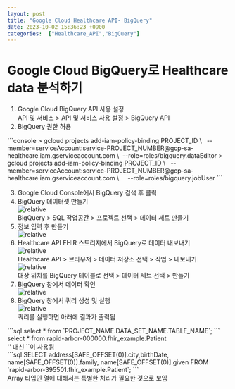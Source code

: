```yaml
---
layout: post
title: "Google Cloud Healthcare API- BigQuery"
date: 2023-10-02 15:36:23 +0900
categories:  ["Healthcare_API","BigQuery"]
---
```

# Google Cloud BigQuery로 Healthcare data 분석하기
<ol>
<li>Google Cloud BigQuery API 사용 설정<br>
<div class="explain">API 및 서비스 > API 및 서비스 사용 설정 > BigQuery API</div>
</li>
<li>BigQuery 권한 허용</li>
</ol>
```console
> gcloud projects add-iam-policy-binding PROJECT_ID \   
    --member=serviceAccount:service-PROJECT_NUMBER@gcp-sa-healthcare.iam.gserviceaccount.com \  
    --role=roles/bigquery.dataEditor 
> gcloud projects add-iam-policy-binding PROJECT_ID \           
    --member=serviceAccount:service-PROJECT_NUMBER@gcp-sa-healthcare.iam.gserviceaccount.com \
    --role=roles/bigquery.jobUser 
```
<ol start="3">
<li>Google Cloud Console에서 BigQuery 검색 후 클릭</li>
<li>BigQuery 데이터셋 만들기<br><img class="picture"  src='{{ "public/img/bigquery1.png" | relative_url }}' alt='relative'/><br>
<div class="explain">BigQuery > SQL 작업공간 > 프로젝트 선택 > 데이터 세트 만들기</div></li>
<li> 정보 입력 후 만들기<br>
<img class="picture"  src='{{ "public/img/bigquery2.png" | relative_url }}' alt='relative'/><br>
</li>
<li>Healthcare API FHIR 스토리지에서 BigQuery로 데이터 내보내기<br>
<img class="picture"  src='{{ "public/img/bigquery3.png" | relative_url }}' alt='relative'/><br>
<div class="explain">Healthcare API > 브라우저 > 데이터 저장소 선택 > 작업 > 내보내기</div>
<img class="picture"  src='{{ "public/img/bigquery5.png" | relative_url }}' alt='relative'/><br>
<div class="explain">대상 위치를 BigQuery 테이블로 선택 > 데이터 세트 선택 > 만들기</div>
</li>
<li>BigQuery 창에서 데이터 확인<br>
<img class="picture"  src='{{ "public/img/bigquery6.png" | relative_url }}' alt='relative'/>
</li>
<li>BigQuery 창에서 쿼리 생성 및 실행 <br>
<img class="picture" src='{{"public/img/bigquery7.png" | relative_url }}' alt='relative'/>
<div class="explain">쿼리를 실행하면 아래에 결과가 출력됨</div>
</li>
</ol>
```sql
select * from `PROJECT_NAME.DATA_SET_NAME.TABLE_NAME`;
```
<span class="example">select * from rapid-arbor-000000.fhir_example.Patient</span>
<div class="explain">'' 대신 ``이 사용됨</div>
```sql
SELECT address[SAFE_OFFSET(0)].city,birthDate, name[SAFE_OFFSET(0)].family, name[SAFE_OFFSET(0)].given 
FROM `rapid-arbor-395501.fhir_example.Patient`;
```
<div class="explain">Array 타입인 열에 대해서는 특별한 처리가 필요한 것으로 보임</div>
